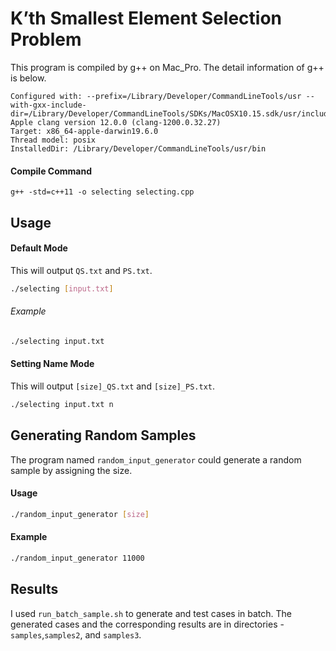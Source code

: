 # K’th Smallest Element Selection Problem

This program is compiled by g++ on Mac_Pro. The detail information of g++ is below.
```
Configured with: --prefix=/Library/Developer/CommandLineTools/usr --with-gxx-include-dir=/Library/Developer/CommandLineTools/SDKs/MacOSX10.15.sdk/usr/include/c++/4.2.1
Apple clang version 12.0.0 (clang-1200.0.32.27)
Target: x86_64-apple-darwin19.6.0
Thread model: posix
InstalledDir: /Library/Developer/CommandLineTools/usr/bin
```

#### Compile Command

```
g++ -std=c++11 -o selecting selecting.cpp
```



## Usage

#### Default Mode

This will output `QS.txt` and `PS.txt`.

```bash
./selecting [input.txt]
```

###### Example

```bash
./selecting input.txt
```

#### Setting Name Mode

This will output `[size]_QS.txt` and `[size]_PS.txt`.

```bash
./selecting input.txt n
```

## Generating Random Samples

The program named `random_input_generator` could generate a random sample by assigning the size.

#### Usage

```bash
./random_input_generator [size]
```

#### Example

```bash
./random_input_generator 11000
```

## Results

I used `run_batch_sample.sh` to generate and test cases in batch. The generated cases and the corresponding results are in directories - `samples`,`samples2`, and `samples3`.



